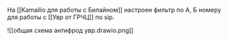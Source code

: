 На [[Kamailio для работы с Билайном]] настроен фильтр по А, Б номеру для работы с [[Увр от ГРЧЦ]] по sip.

![[общая схема антифрод увр.drawio.png]]